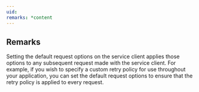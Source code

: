 ```yaml
---
uid: 
remarks: *content
---
```

## Remarks  
 Setting the default request options on the service client applies those options to any subsequent request made with the service client. For example, if you wish to specify a custom retry policy for use throughout your application, you can set the default request options to ensure that the retry policy is applied to every request.
